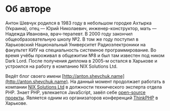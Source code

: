 # Об авторе

Антон Шевчук родился в 1983 году в небольшом городке Ахтырка (Украина), отец — Юрий Николаевич, инженер-конструктор, мать — Надежда Ивановна, врач-терапевт. 
В 2000 году закончил общеобразовательную школу №2.
В том же году поступил в Харьковский Национальный Университет Радиоэлектроники на факультет КИУ на специальность системное программирование. 
Во время учёбы проживал в общежитии №8 и был там известен под ником Dark Lord. 
После получения диплома в 2005-м остался в Харькове и устроился на работу в компанию NIX Solutions Ltd.

Ведёт блог своего имени [http://anton.shevchuk.name](http://anton.shevchuk.name). 
На данный момент продолжает работать в компании [NIX Solutions Ltd](http://nixsolutions.com/) в должности технического эксперта отдела PHP. 
Знает PHP, увлекается JavaScript, завёл себе [open-source проекты](https://github.com/AntonShevchuk/). 
Является одним из организаторов конференций [ThinkPHP](https://thinkphp.io/) в Харькове.
